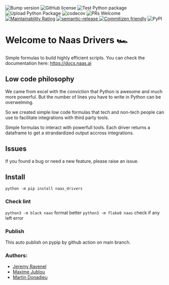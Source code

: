 ![Bump version](https://github.com/jupyter-naas/drivers/workflows/Bump%20version/badge.svg)
![GitHub license](https://img.shields.io/github/license/jupyter-naas/drivers)
![Test Python package](https://github.com/jupyter-naas/drivers/workflows/Test%20Python%20package/badge.svg)
![Upload Python Package](https://github.com/jupyter-naas/drivers/workflows/Upload%20Python%20Package/badge.svg)
![codecov](https://codecov.io/gh/jupyter-naas/drivers/branch/master/graph/badge.svg?token=IUF0AKYEB0)
![PRs Welcome](https://img.shields.io/badge/PRs-welcome-brightgreen.svg)
[![Maintainability Rating](https://sonarcloud.io/api/project_badges/measure?project=jupyter-naas_drivers&metric=sqale_rating)](https://sonarcloud.io/dashboard?id=jupyter-naas_naas)
<a href="#badge">
  <img alt="semantic-release" src="https://img.shields.io/badge/%20%20%F0%9F%93%A6%F0%9F%9A%80-semantic--release-e10079.svg">
</a>
<a href="http://commitizen.github.io/cz-cli/"><img alt="Commitizen friendly" src="https://img.shields.io/badge/commitizen-friendly-brightgreen.svg"></a>
![PyPI](https://img.shields.io/pypi/v/naas_drivers)

# Welcome to Naas Drivers 🏎

Simple formulas to build highly efficient scripts.
You can check the documentation here: https://docs.naas.ai

## Low code philosophy

We came from excel with the conviction that Python is awesome and much more powerful.
But the number of lines you have to write in Python can be overwelming. 

So we created simple low code formulas that tech and non-tech people can use to facilitate integrations with third party tools.

Simple formulas to interact with powerfull tools.
Each driver returns a dataframe to get a strandardized output accross integrations.

## Issues
If you found a bug or need a new feature, please raise an issue.

## Install

`python -m pip install naas_drivers`

### Check lint

`python3 -m black naas` format better
`python3 -m flake8 naas` check if any left error

### Publish

This auto publish on pypip by github action on main branch.

### Authors:
* [Jeremy Ravenel](https://github.com/jravenel)
* [Maxime Jublou](https://github.com/Dr0p42)
* [Martin Donadieu](https://github.com/riderx)
